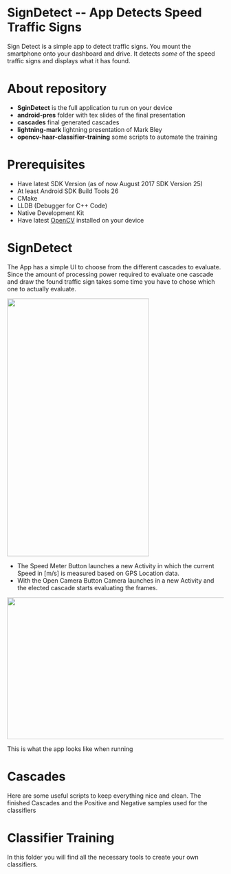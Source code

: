SignDetect -- App Detects Speed Traffic Signs
===================

Sign Detect is a simple app to detect traffic signs. You mount the smartphone onto your dashboard and drive. It detects *some* of the
speed traffic signs and displays what it has found.


# About repository
- **SginDetect** is the full application tu run on your device
- **android-pres** folder with tex slides of the final presentation
- **cascades** final generated cascades
- **lightning-mark** lightning presentation of Mark Bley
- **opencv-haar-classifier-training** some scripts to automate the training

# Prerequisites
* Have latest SDK Version (as of now August 2017 SDK Version 25)
* At least Android SDK Build Tools 26
* CMake
* LLDB (Debugger for C++ Code)
* Native Development Kit
* Have latest [OpenCV](http://opencv.org/releases.html) installed on your device

# SignDetect
The App has a simple UI to choose from the different cascades to evaluate. Since the amount of processing power required 
to evaluate one cascade and draw the found traffic sign takes some time you have to chose which one to actually evaluate.

<img src="android-pres/scrot01.png" width="330" height="600"/>

* The Speed Meter Button launches a new Activity in which the current Speed in
[m/s] is measured based on GPS Location data.
* With the Open Camera Button Camera launches in a new Activity and the elected cascade starts evaluating the frames.

<img src="android-pres/scrot00.png" width="600" height="330"/>

This is what the app looks like when running

# Cascades
Here are some useful scripts to keep everything nice and clean.
The finished Cascades and the Positive and Negative samples used for the classifiers

# Classifier Training
In this folder you will find all the necessary tools to create your own classifiers.
